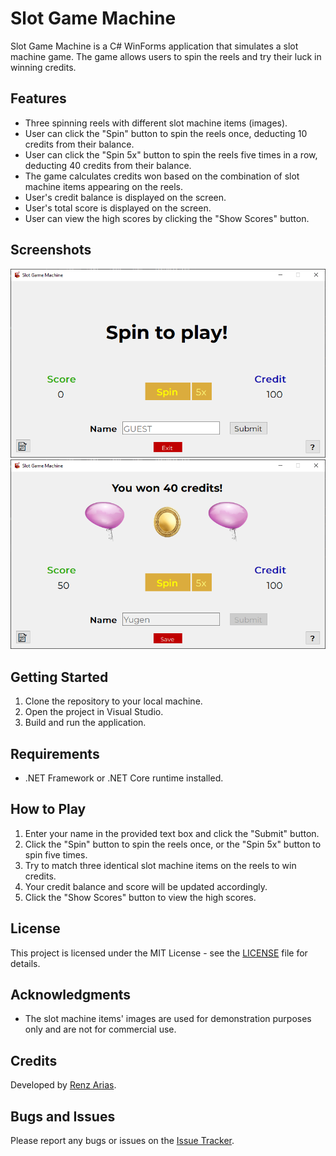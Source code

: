 # Slot Game Machine

Slot Game Machine is a C# WinForms application that simulates a slot machine game. The game allows users to spin the reels and try their luck in winning credits.

## Features

- Three spinning reels with different slot machine items (images).
- User can click the "Spin" button to spin the reels once, deducting 10 credits from their balance.
- User can click the "Spin 5x" button to spin the reels five times in a row, deducting 40 credits from their balance.
- The game calculates credits won based on the combination of slot machine items appearing on the reels.
- User's credit balance is displayed on the screen.
- User's total score is displayed on the screen.
- User can view the high scores by clicking the "Show Scores" button.

## Screenshots

![Slot Game Machine Screenshot 1](assets/screenshot-one.png)
![Slot Game Machine Screenshot 2](assets/screenshot-two.png)

## Getting Started

1. Clone the repository to your local machine.
2. Open the project in Visual Studio.
3. Build and run the application.

## Requirements

- .NET Framework or .NET Core runtime installed.

## How to Play

1. Enter your name in the provided text box and click the "Submit" button.
2. Click the "Spin" button to spin the reels once, or the "Spin 5x" button to spin five times.
3. Try to match three identical slot machine items on the reels to win credits.
4. Your credit balance and score will be updated accordingly.
5. Click the "Show Scores" button to view the high scores.

## License

This project is licensed under the MIT License - see the [LICENSE](LICENSE.txt) file for details.

## Acknowledgments

- The slot machine items' images are used for demonstration purposes only and are not for commercial use.

## Credits

Developed by [Renz Arias](https://www.github.com/xyugen/).

## Bugs and Issues

Please report any bugs or issues on the [Issue Tracker](https://www.github.com/xyugen/slot-game-machine/issues).